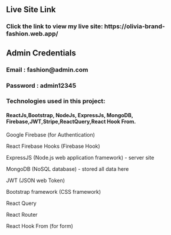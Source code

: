 <h2>Live Site Link</h2>
<h3>Click the link to view my live site: https://olivia-brand-fashion.web.app/</h3>

<h2>Admin Credentials</h2>
<h3>Email : fashion@admin.com</h3>
<h3>Password : admin12345</h3>

<h3>Technologies used in this project:</h3>
<h4>ReactJs,Bootstrap, NodeJs, ExpressJs, MongoDB, Firebase,JWT,Stripe,ReactQuery,React
Hook From.</h4>
<p>Google Firebase (for Authentication)</p>
<p>React Firebase Hooks (Firebase Hook)</p>
<p>ExpressJS (Node.js web application framework) - server site</p>
<p>MongoDB (NoSQL database) - stored all data here</p>
<p>JWT (JSON web Token)</p>
<p>Bootstrap framework (CSS framework)</p>
<p>React Query</p>
<p>React Router</p>
<p>React Hook From (for form)</p>
